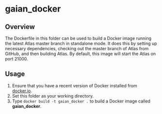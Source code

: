 <!---
Licensed to the Apache Software Foundation (ASF) under one
or more contributor license agreements.  See the NOTICE file
distributed with this work for additional information
regarding copyright ownership.  The ASF licenses this file
to you under the Apache License, Version 2.0 (the
"License"); you may not use this file except in compliance
with the License.  You may obtain a copy of the License at

  http://www.apache.org/licenses/LICENSE-2.0

Unless required by applicable law or agreed to in writing,
software distributed under the License is distributed on an
"AS IS" BASIS, WITHOUT WARRANTIES OR CONDITIONS OF ANY
KIND, either express or implied.  See the License for the
specific language governing permissions and limitations
under the License.
-->

# gaian_docker

## Overview

The Dockerfile in this folder can be used to build a Docker image running
the latest Atlas master branch in standalone mode. It does this by setting
up necessary dependencies, checking out the master branch of Atlas from
GitHub, and then building Atlas. By default, this image will start the Atlas
on port 21000.

## Usage


1. Ensure that you have a recent version of Docker installed from
   [docker.io](http://www.docker.io).
2. Set this folder as your working directory.
3. Type `docker build -t gaian_docker .` to build a Docker image called **gaian_docker**.
   
